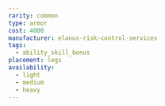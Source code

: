 ```yaml
---
rarity: common
type: armor
cost: 4000
manufacturer: elanus-risk-control-services
tags:
  - ability_skill_bonus
placement: legs
availability:
  - light
  - medium
  - heavy
---
```

